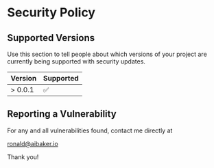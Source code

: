 # Security Policy

## Supported Versions

Use this section to tell people about which versions of your project are
currently being supported with security updates.

| Version | Supported          |
| ------- | ------------------ |
| > 0.0.1 | ✅                 |

## Reporting a Vulnerability

For any and all vulnerabilities found, contact me directly at

ronald@aibaker.io

Thank you!
